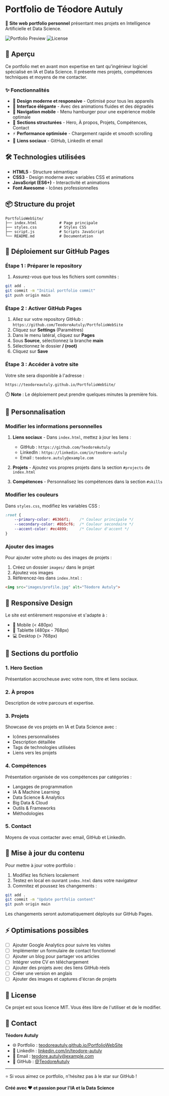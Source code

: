 # Portfolio de Téodore Autuly

🚀 **Site web portfolio personnel** présentant mes projets en Intelligence Artificielle et Data Science.

![Portfolio Preview](https://img.shields.io/badge/Status-En%20ligne-success)
![License](https://img.shields.io/badge/License-MIT-blue)

## 🌟 Aperçu

Ce portfolio met en avant mon expertise en tant qu'ingénieur logiciel spécialisé en IA et Data Science. Il présente mes projets, compétences techniques et moyens de me contacter.

### ✨ Fonctionnalités

- 🎨 **Design moderne et responsive** - Optimisé pour tous les appareils
- 🌈 **Interface élégante** - Avec des animations fluides et des dégradés
- 📱 **Navigation mobile** - Menu hamburger pour une expérience mobile optimale
- 🎯 **Sections structurées** - Hero, À propos, Projets, Compétences, Contact
- ⚡ **Performance optimisée** - Chargement rapide et smooth scrolling
- 🔗 **Liens sociaux** - GitHub, LinkedIn et email

## 🛠️ Technologies utilisées

- **HTML5** - Structure sémantique
- **CSS3** - Design moderne avec variables CSS et animations
- **JavaScript (ES6+)** - Interactivité et animations
- **Font Awesome** - Icônes professionnelles

## 📦 Structure du projet

```
PortfolioWebSite/
├── index.html          # Page principale
├── styles.css          # Styles CSS
├── script.js           # Scripts JavaScript
└── README.md           # Documentation
```

## 🚀 Déploiement sur GitHub Pages

### Étape 1 : Préparer le repository

1. Assurez-vous que tous les fichiers sont commités :
```bash
git add .
git commit -m "Initial portfolio commit"
git push origin main
```

### Étape 2 : Activer GitHub Pages

1. Allez sur votre repository GitHub : `https://github.com/TeodoreAutuly/PortfolioWebSite`
2. Cliquez sur **Settings** (Paramètres)
3. Dans le menu latéral, cliquez sur **Pages**
4. Sous **Source**, sélectionnez la branche **main**
5. Sélectionnez le dossier **/ (root)**
6. Cliquez sur **Save**

### Étape 3 : Accéder à votre site

Votre site sera disponible à l'adresse :
```
https://teodoreautuly.github.io/PortfolioWebSite/
```

⏱️ **Note** : Le déploiement peut prendre quelques minutes la première fois.

## 🔧 Personnalisation

### Modifier les informations personnelles

1. **Liens sociaux** - Dans `index.html`, mettez à jour les liens :
   - GitHub : `https://github.com/TeodoreAutuly`
   - LinkedIn : `https://linkedin.com/in/teodore-autuly`
   - Email : `teodore.autuly@example.com`

2. **Projets** - Ajoutez vos propres projets dans la section `#projects` de `index.html`

3. **Compétences** - Personnalisez les compétences dans la section `#skills`

### Modifier les couleurs

Dans `styles.css`, modifiez les variables CSS :

```css
:root {
    --primary-color: #6366f1;    /* Couleur principale */
    --secondary-color: #8b5cf6;  /* Couleur secondaire */
    --accent-color: #ec4899;     /* Couleur d'accent */
}
```

### Ajouter des images

Pour ajouter votre photo ou des images de projets :

1. Créez un dossier `images/` dans le projet
2. Ajoutez vos images
3. Référencez-les dans `index.html` :
```html
<img src="images/profile.jpg" alt="Téodore Autuly">
```

## 📱 Responsive Design

Le site est entièrement responsive et s'adapte à :
- 📱 Mobile (< 480px)
- 📱 Tablette (480px - 768px)
- 💻 Desktop (> 768px)

## 🎨 Sections du portfolio

### 1. Hero Section
Présentation accrocheuse avec votre nom, titre et liens sociaux.

### 2. À propos
Description de votre parcours et expertise.

### 3. Projets
Showcase de vos projets en IA et Data Science avec :
- Icônes personnalisées
- Description détaillée
- Tags de technologies utilisées
- Liens vers les projets

### 4. Compétences
Présentation organisée de vos compétences par catégories :
- Langages de programmation
- IA & Machine Learning
- Data Science & Analytics
- Big Data & Cloud
- Outils & Frameworks
- Méthodologies

### 5. Contact
Moyens de vous contacter avec email, GitHub et LinkedIn.

## 🔄 Mise à jour du contenu

Pour mettre à jour votre portfolio :

1. Modifiez les fichiers localement
2. Testez en local en ouvrant `index.html` dans votre navigateur
3. Commitez et poussez les changements :
```bash
git add .
git commit -m "Update portfolio content"
git push origin main
```

Les changements seront automatiquement déployés sur GitHub Pages.

## ⚡ Optimisations possibles

- [ ] Ajouter Google Analytics pour suivre les visites
- [ ] Implémenter un formulaire de contact fonctionnel
- [ ] Ajouter un blog pour partager vos articles
- [ ] Intégrer votre CV en téléchargement
- [ ] Ajouter des projets avec des liens GitHub réels
- [ ] Créer une version en anglais
- [ ] Ajouter des images et captures d'écran de projets

## 📄 License

Ce projet est sous licence MIT. Vous êtes libre de l'utiliser et de le modifier.

## 🤝 Contact

**Téodore Autuly**
- 🌐 Portfolio : [teodoreautuly.github.io/PortfolioWebSite](https://teodoreautuly.github.io/PortfolioWebSite)
- 💼 LinkedIn : [linkedin.com/in/teodore-autuly](https://linkedin.com/in/teodore-autuly)
- 📧 Email : teodore.autuly@example.com
- 🐙 GitHub : [@TeodoreAutuly](https://github.com/TeodoreAutuly)

---

⭐ Si vous aimez ce portfolio, n'hésitez pas à le star sur GitHub !

**Créé avec ❤️ et passion pour l'IA et la Data Science**
